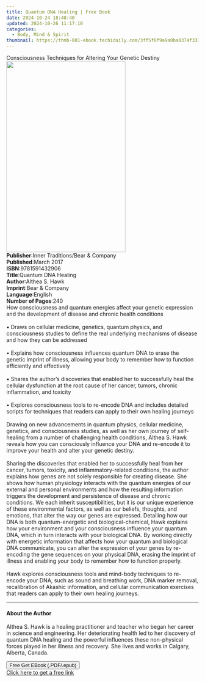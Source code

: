 ```yaml
---
title: Quantum DNA Healing | Free Book
date: 2024-10-24 18:48:40
updated: 2024-10-26 11:17:10
categories:
  - Body, Mind & Spirit
thumbnail: https://thmb-001-ebook.techidaily.com/3ff5f8f9a9a0ba0374f3330588f8f3347a9ee14a7f85d274c8b8831cceda08b1.jpg
---
```

<main id="book-container">
  <div class="flex flex-col">
    <div class="book-brief flex-1 py-6 px-4 sm:p-6 md:py-10 md:px-8">
      <!-- brief-->
      <div class="book-brief-main">
        Consciousness Techniques for Altering Your Genetic Destiny
      </div>
    </div>
    <div
      class="book-meta-info flex-1 grid gap-4 col-start-1 col-end-3 row-start-1 sm:mb-6 sm:grid-cols-4 lg:gap-6 lg:col-start-2 lg:row-end-6 lg:row-span-6 lg:mb-0"
    >
      <div
        class="book-meta-info-left place-content-center mt-4 p-4 text-sm leading-6 col-start-2 col-span-2 dark:text-slate-400"
      >
        <img
          class="w-full h-500 object-cover rounded-lg sm:h-255 sm:col-span-2 lg:col-span-full"
          src="https://img-001-ebook.techidaily.com/31746c1eff4ab6769a344c724797d496c718172ba499605d9468acfda57e396b.jpg"
          alt=""
          width="312"
          height="500"
        />
      </div>
      <div
        class="book-meta-info-right mt-2 col-start-1 row-start-2 col-span-3 self-center"
      >
        <!-- meta data  -->
        <div class="flex flex-col px-4 md:px-8">
          <div class="flex-1">
            <strong>Publisher</strong>:<span class="px-2"
              >Inner Traditions/Bear &amp; Company</span
            >
          </div>
          <div class="flex-1">
            <strong>Published</strong>:<span class="px-2">March 2017</span>
          </div>
          <div class="flex-1">
            <strong>ISBN</strong>:<span class="px-2">9781591432906</span>
          </div>
          <div class="flex-1">
            <strong>Title</strong>:<span class="px-2">Quantum DNA Healing</span>
          </div>
          <div class="flex-1">
            <strong>Author</strong>:<span class="px-2">Althea S. Hawk</span>
          </div>
          <div class="flex-1">
            <strong>Imprint</strong>:<span class="px-2"
              >Bear &amp; Company</span
            >
          </div>
          <div class="flex-1">
            <strong>Language</strong>:<span class="px-2">English</span>
          </div>
          <div class="flex-1">
            <strong>Number of Pages</strong>:<span class="px-2">240</span>
          </div>
        </div>
      </div>
    </div>
    <div class="book-description flex-1 py-6 px-4 sm:p-6 md:py-10 md:px-8">
      <div class="book-description-main">
        <div accordion-content="" id="description">
          How consciousness and quantum energies affect your genetic expression
          and the development of disease and chronic health conditions<br /><br />•
          Draws on cellular medicine, genetics, quantum physics, and
          consciousness studies to define the real underlying mechanisms of
          disease and how they can be addressed <br /><br />• Explains how
          consciousness influences quantum DNA to erase the genetic imprint of
          illness, allowing your body to remember how to function efficiently
          and effectively<br /><br />• Shares the author’s discoveries that
          enabled her to successfully heal the cellular dysfunction at the root
          cause of her cancer, tumors, chronic inflammation, and toxicity<br /><br />•
          Explores consciousness tools to re-encode DNA and includes detailed
          scripts for techniques that readers can apply to their own healing
          journeys<br /><br />Drawing on new advancements in quantum physics,
          cellular medicine, genetics, and consciousness studies, as well as her
          own journey of self-healing from a number of challenging health
          conditions, Althea S. Hawk reveals how you can consciously influence
          your DNA and re-encode it to improve your health and alter your
          genetic destiny.<br /><br />Sharing the discoveries that enabled her
          to successfully heal from her cancer, tumors, toxicity, and
          inflammatory-related conditions, the author explains how genes are not
          solely responsible for creating disease. She shows how human
          physiology interacts with the quantum energies of our external and
          personal environments and how the resulting information triggers the
          development and persistence of disease and chronic conditions. We each
          inherit susceptibilities, but it is our unique experience of these
          environmental factors, as well as our beliefs, thoughts, and emotions,
          that alter the way our genes are expressed. Detailing how our DNA is
          both quantum-energetic and biological-chemical, Hawk explains how your
          environment and your consciousness influence your quantum DNA, which
          in turn interacts with your biological DNA. By working directly with
          energetic information that affects how your quantum and biological DNA
          communicate, you can alter the expression of your genes by re-encoding
          the gene sequences on your physical DNA, erasing the imprint of
          illness and enabling your body to remember how to function
          properly.<br /><br />Hawk explores consciousness tools and mind-body
          techniques to re-encode your DNA, such as sound and breathing work,
          DNA marker removal, recalibration of Akashic information, and cellular
          communication exercises that readers can apply to their own healing
          journeys.
        </div>
        <div class="accordion-fader"></div>
      </div>
    </div>
    <div class="book-excerpts flex-1 py-6 px-4 sm:p-6 md:py-10 md:px-8">
      <!-- excerpts-->
      <div class="book-excerpts-main">
        <hr />
        <h4 class="placeholder placeholder-heading">
          <span>About the Author</span>
        </h4>
        <p>
          Althea S. Hawk is a healing practitioner and teacher who began her
          career in science and engineering. Her deteriorating health led to her
          discovery of quantum DNA healing and the powerful influences these
          non-physical forces played in her illness and recovery. She lives and
          works in Calgary, Alberta, Canada.
        </p>
      </div>
    </div>
    <div
      class="book-about-author flex-1 py-6 px-4 sm:p-6 md:py-10 md:px-8"
    ></div>
    <div class="book-free-get flex-1 py-6 px-4 sm:p-6 md:py-10 md:px-8">
      <button
        id="btn-free-get"
        class="bg-blue-500 hover:bg-blue-700 text-white font-bold py-2 px-4 rounded"
      >
        Free Get EBook (.PDF/.epub)
      </button>
      <div id="countdown-display" class="px-2 text-lg mt-2"></div>
      <a
        id="free-link"
        class="hidden bg-blue-500 hover:bg-blue-700 text-white font-bold py-2 px-4 rounded"
        href="https://www.ebooks.com/en-us/book/95782426/quantum-dna-healing/althea-s-hawk/"
        target="_blank"
        >Click here to get a free link</a
      >
    </div>
    <script>
      let countdownTime = 0;
      let countdownInterval = null;
      document
        .getElementById('btn-free-get')
        .addEventListener('click', startCountdown);
      function startCountdown() {
        countdownTime = new Date().getTime() + 60000 * 3;
        countdownInterval = setInterval(updateCountdown, 1000);
        document.getElementById('btn-free-get').disabled = true;
        document
          .getElementById('btn-free-get')
          .classList.add('bg-gray-500', 'cursor-not-allowed');
      }
      function updateCountdown() {
        let currentTime = new Date().getTime();
        let timeLeft = countdownTime - currentTime;
        let secondsLeft = Math.floor(timeLeft / 1000);
        document.getElementById('countdown-display').innerHTML =
          `Remaining time: ${secondsLeft} seconds.`;
        if (secondsLeft <= 0) {
          clearInterval(countdownInterval);
          document.getElementById('btn-free-get').classList.add('hidden');
          document.getElementById('free-link').classList.remove('hidden');
          document.getElementById('countdown-display').innerHTML = '';
        }
      }
    </script>
  </div>
</main>
